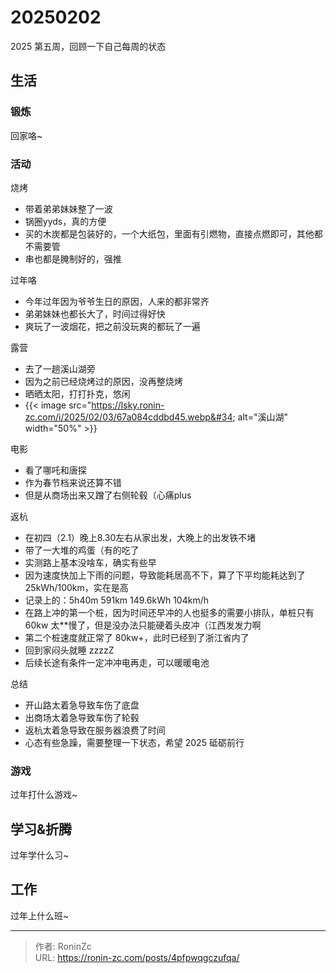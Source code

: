 # 20250202


2025 第五周，回顾一下自己每周的状态

## 生活

### 锻炼

回家咯~

### 活动

烧烤

* 带着弟弟妹妹整了一波
* 锅圈yyds，真的方便
* 买的木炭都是包装好的，一个大纸包，里面有引燃物，直接点燃即可，其他都不需要管
* 串也都是腌制好的，强推

过年咯

* 今年过年因为爷爷生日的原因，人来的都非常齐
* 弟弟妹妹也都长大了，时间过得好快
* 爽玩了一波烟花，把之前没玩爽的都玩了一遍

露营

* 去了一趟溪山湖旁
* 因为之前已经烧烤过的原因，没再整烧烤
* 晒晒太阳，打打扑克，悠闲
* {{&lt; image src=&#34;https://lsky.ronin-zc.com/i/2025/02/03/67a084cddbd45.webp&#34; alt=&#34;溪山湖&#34; width=&#34;50%&#34; &gt;}}


电影

* 看了哪吒和唐探
* 作为春节档来说还算不错
* 但是从商场出来又蹭了右侧轮毂（心痛plus

返杭

* 在初四（2.1）晚上8.30左右从家出发，大晚上的出发铁不堵
* 带了一大堆的鸡蛋（有的吃了
* 实测路上基本没啥车，确实有些早
* 因为速度快加上下雨的问题，导致能耗居高不下，算了下平均能耗达到了 25kWh/100km，实在是高
* 记录上的：5h40m 591km 149.6kWh 104km/h
* 在路上冲的第一个桩，因为时间还早冲的人也挺多的需要小排队，单桩只有 60kw 太**慢了，但是没办法只能硬着头皮冲（江西发发力啊
* 第二个桩速度就正常了 80kw&#43;，此时已经到了浙江省内了
* 回到家闷头就睡 zzzzZ
* 后续长途有条件一定冲冲电再走，可以暖暖电池

总结

* 开山路太着急导致车伤了底盘
* 出商场太着急导致车伤了轮毂
* 返杭太着急导致在服务器浪费了时间
* 心态有些急躁，需要整理一下状态，希望 2025 砥砺前行

### 游戏

过年打什么游戏~

## 学习&amp;折腾

过年学什么习~

## 工作

过年上什么班~


---

> 作者: RoninZc  
> URL: https://ronin-zc.com/posts/4pfpwqgczufqa/  

